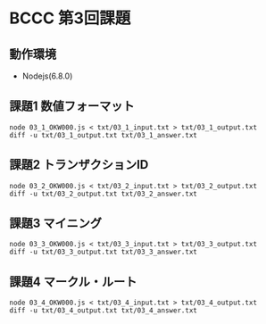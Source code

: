 # BCCC 第3回課題

## 動作環境

* Nodejs(6.8.0)

## 課題1 数値フォーマット

```
node 03_1_OKW000.js < txt/03_1_input.txt > txt/03_1_output.txt
diff -u txt/03_1_output.txt txt/03_1_answer.txt
```

## 課題2 トランザクションID

```
node 03_2_OKW000.js < txt/03_2_input.txt > txt/03_2_output.txt
diff -u txt/03_2_output.txt txt/03_2_answer.txt
```

## 課題3 マイニング

```
node 03_3_OKW000.js < txt/03_3_input.txt > txt/03_3_output.txt
diff -u txt/03_3_output.txt txt/03_3_answer.txt
```

## 課題4 マークル・ルート

```
node 03_4_OKW000.js < txt/03_4_input.txt > txt/03_4_output.txt
diff -u txt/03_4_output.txt txt/03_4_answer.txt
```